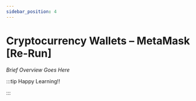 ```yaml
---
sidebar_position: 4
---
```


# Cryptocurrency Wallets – MetaMask [Re-Run]

_Brief Overview Goes Here_

:::tip Happy Learning!!

<QuestButton text="Go To Quest" link="https://app.stackup.dev/quest_page/cryptocurrency-wallets-%E2%80%93-metamask-[re-run]-" />

:::
